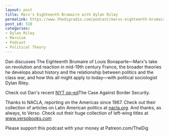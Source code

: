 ```yaml
---
layout: post
title: Marx's Eighteenth Brumaire with Dylan Riley
permalink: https://www.thedigradio.com/podcast/marxs-eighteenth-brumaire-with-dylan-riley/index.html
post_id: 518
categories: 
- Dylan Riley
- Marxism
- Podcast
- Political Theory
---
```


Dan discusses The Eighteenth Brumaire of Louis Bonaparte—Marx's take on revolution and reaction in mid-19th century France, the broader theories he develops about history and the relationship between politics and the class war, and how this all might apply to today—with political sociologist Dylan Riley.

Check out Dan's recent 
[NYT op-ed](https://www.nytimes.com/2019/02/11/opinion/democrats-border-security-wall.html)The Case Against Border Security.

Thanks to NACLA, reporting on the Americas since 1967. Check out their collection of articles on Latin American politics at 
[nacla.org](nacla.org). And thanks, as always, to Verso. Check out their huge collection of left-wing titles at www.versobooks.com

Please support this podcast with your money at Patreon.com/TheDig